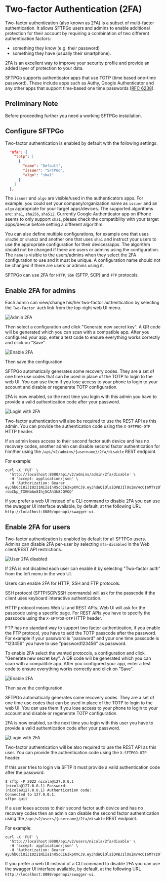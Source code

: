 # Two-factor Authentication (2FA)

Two-factor authentication (also known as 2FA) is a subset of multi-factor authentication. It allows SFTPGo users and admins to enable additional protection for their account by requiring a combination of two different authentication factors:

- something they know (e.g. their password)
- something they have (usually their smartphone).

2FA is an excellent way to improve your security profile and provide an added layer of protection to your data.

SFTPGo supports authenticator apps that use TOTP (time based one-time password). These include apps such as Authy, Google Authenticator and any other apps that support time-based one time passwords ([RFC 6238](https://datatracker.ietf.org/doc/html/rfc6238)).

## Preliminary Note

Before proceeding further you need a working SFTPGo installation.

## Configure SFTPGo

Two-factor authentication is enabled by default with the following settings.

```json
  "mfa": {
    "totp": [
      {
        "name": "Default",
        "issuer": "SFTPGo",
        "algo": "sha1"
      }
    ]
  },
```

The `issuer` and `algo` are visible/used in the authenticators apps. For example, you could set your company/organization name as `issuer` and an `algo` appropriate for your target apps/devices. The supported algorithms are: `sha1`, `sha256`, `sha512`. Currently Google Authenticator app on iPhone seems to only support `sha1`, please check the compatibility with your target apps/device before setting a different algorithm.

You can also define multiple configurations, for example one that uses `sha256` or `sha512` and another one that uses `sha1` and instruct your users to use the appropriate configuration for their devices/apps. The algorithm should not be changed if there are users or admins using the configuration. The `name` is visible to the users/admins when they select the 2FA configuration to use and it must be unique. A configuration name should not be changed if there are users or admins using it.

SFTPGo can use 2FA for `HTTP`, `SSH` (SFTP, SCP) and `FTP` protocols.

## Enable 2FA for admins

Each admin can view/change his/her two-factor authentication by selecting the `Two-Factor Auth` link from the top-right web UI menu.

![Admin 2FA](./img/admin-2FA.png)

Then select a configuration and click "Generate new secret key". A QR code will be generated which you can scan with a compatible app. After you configured your app, enter a test code to ensure everything works correctly and click on "Save".

![Enable 2FA](./img/admin-save-2FA.png)

Then save the configuration.

SFTPGo automatically generates some recovery codes. They are a set of one time use codes that can be used in place of the TOTP to login to the web UI. You can use them if you lose access to your phone to login to your account and disable or regenerate TOTP configuration.

2FA is now enabled, so the next time you login with this admin you have to provide a valid authentication code after your password.

![Login with 2FA](./img/admin-2FA-login.png)

Two-factor authentication will also be required to use the REST API as this admin. You can provide the authentication code using the `X-SFTPGO-OTP` HTTP header.

If an admin loses access to their second factor auth device and has no recovery codes, another admin can disable second factor authentication for him/her using the `/api/v2/admins/{username}/2fa/disable` REST endpoint.

For example:

```shell
curl -X 'PUT' \
  'http://localhost:8080/api/v2/admins/admin/2fa/disable' \
  -H 'accept: application/json' \
  -H 'Authorization: Bearer eyJhbGciOiJIUzI1NiIsInR5cCI6IkpXVCJ9.eyJhdWQiOlsiQVBJIl0sImV4cCI6MTYzOTkzMTE3MiwianRpIjoiYzZ2bGd0NjEwZDFxYjZrdTBiNWciLCJuYmYiOjE2Mzk5Mjk5NDIsInBlcm1pc3Npb25zIjpbIioiXSwic3ViIjoiV20rYTF2bnVVc1VRYXA0TVZmSGtseWxObmR4TCswYVM3OVVjc1hXZitzdz0iLCJ1c2VybmFtZSI6ImFkbWluMSJ9.043lQFq7WRfJ-rdoCbp_TXEHbAo8Ihj5CAh3k8JQVQQ'
```

If you prefer a web UI instead of a CLI command to disable 2FA you can use the swagger UI interface available, by default, at the following URL `http://localhost:8080/openapi/swagger-ui`.

## Enable 2FA for users

Two-factor authentication is enabled by default for all SFTPGo users. Admins can disable 2FA per-user by selecting `mfa-disabled` in the Web client/REST API restrictions.

![User 2FA disabled](./img/user-2FA-disabled.png)

If 2FA is not disabled each user can enable it by selecting "Two-factor auth" from the left menu in the web UI.

Users can enable 2FA for HTTP, SSH and FTP protocols.

SSH protocol (SFTP/SCP/SSH commands) will ask for the passcode if the client uses keyboard interactive authentication.

HTTP protocol means Web UI and REST APIs. Web UI will ask for the passcode using a specific page. For REST APIs you have to specify the passcode using the `X-SFTPGO-OTP` HTTP header.

FTP has no standard way to support two factor authentication, if you enable the FTP protocol, you have to add the TOTP passcode after the password. For example if your password is "password" and your one time passcode is "123456" you have to use "password123456" as password.

To enable 2FA select the wanted protocols, a configuration and click "Generate new secret key". A QR code will be generated which you can scan with a compatible app. After you configured your app, enter a test code to ensure everything works correctly and click on "Save".

![Enable 2FA](./img/user-save-2FA.png)

Then save the configuration.

SFTPGo automatically generates some recovery codes. They are a set of one time use codes that can be used in place of the TOTP to login to the web UI. You can use them if you lose access to your phone to login to your account and disable or regenerate TOTP configuration.

2FA is now enabled, so the next time you login with this user you have to provide a valid authentication code after your password.

![Login with 2FA](./img/user-2FA-login.png)

Two-factor authentication will be also required to use the REST API as this user. You can provide the authentication code using the `X-SFTPGO-OTP` header.

If this user tries to login via SFTP it must provide a valid authentication code after the password.

```shell
$ sftp -P 2022 nicola@127.0.0.1
(nicola@127.0.0.1) Password:
(nicola@127.0.0.1) Authentication code:
Connected to 127.0.0.1.
sftp> quit
```

If a user loses access to their second factor auth device and has no recovery codes then an admin can disable the second factor authentication using the `/api/v2/users/{username}/2fa/disable` REST endpoint.

For example:

```shell
curl -X 'PUT' \
  'http://localhost:8080/api/v2/users/nicola/2fa/disable' \
  -H 'accept: application/json' \
  -H 'Authorization: Bearer eyJhbGciOiJIUzI1NiIsInR5cCI6IkpXVCJ9.eyJhdWQiOlsiQVBJIl0sImV4cCI6MTYzOTkzMzI1MywianRpIjoiYzZ2bTE1ZTEwZDFxcG9iamc3djAiLCJuYmYiOjE2Mzk5MzIwMjMsInBlcm1pc3Npb25zIjpbIioiXSwic3ViIjoiV20rYTF2bnVVc1VRYXA0TVZmSGtseWxObmR4TCswYVM3OVVjc1hXZitzdz0iLCJ1c2VybmFtZSI6ImFkbWluMSJ9.ntR0L2JTuwYwhBy6c0iu10rdmycLdtKZtmDObQ0PUoo'
```

If you prefer a web UI instead of a CLI command to disable 2FA you can use the swagger UI interface available, by default, at the following URL `http://localhost:8080/openapi/swagger-ui`.
